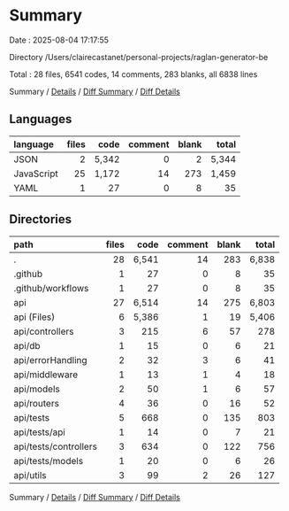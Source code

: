 # Summary

Date : 2025-08-04 17:17:55

Directory /Users/clairecastanet/personal-projects/raglan-generator-be

Total : 28 files,  6541 codes, 14 comments, 283 blanks, all 6838 lines

Summary / [Details](details.md) / [Diff Summary](diff.md) / [Diff Details](diff-details.md)

## Languages
| language | files | code | comment | blank | total |
| :--- | ---: | ---: | ---: | ---: | ---: |
| JSON | 2 | 5,342 | 0 | 2 | 5,344 |
| JavaScript | 25 | 1,172 | 14 | 273 | 1,459 |
| YAML | 1 | 27 | 0 | 8 | 35 |

## Directories
| path | files | code | comment | blank | total |
| :--- | ---: | ---: | ---: | ---: | ---: |
| . | 28 | 6,541 | 14 | 283 | 6,838 |
| .github | 1 | 27 | 0 | 8 | 35 |
| .github/workflows | 1 | 27 | 0 | 8 | 35 |
| api | 27 | 6,514 | 14 | 275 | 6,803 |
| api (Files) | 6 | 5,386 | 1 | 19 | 5,406 |
| api/controllers | 3 | 215 | 6 | 57 | 278 |
| api/db | 1 | 15 | 0 | 6 | 21 |
| api/errorHandling | 2 | 32 | 3 | 6 | 41 |
| api/middleware | 1 | 13 | 1 | 4 | 18 |
| api/models | 2 | 50 | 1 | 6 | 57 |
| api/routers | 4 | 36 | 0 | 16 | 52 |
| api/tests | 5 | 668 | 0 | 135 | 803 |
| api/tests/api | 1 | 14 | 0 | 7 | 21 |
| api/tests/controllers | 3 | 634 | 0 | 122 | 756 |
| api/tests/models | 1 | 20 | 0 | 6 | 26 |
| api/utils | 3 | 99 | 2 | 26 | 127 |

Summary / [Details](details.md) / [Diff Summary](diff.md) / [Diff Details](diff-details.md)
